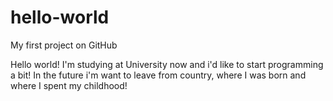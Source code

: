 # hello-world
My first project on GitHub

Hello world!
I'm studying at University now and i'd like to start programming a bit!
In the future i'm want to leave from country, where I was born and where I spent my childhood!
